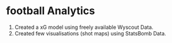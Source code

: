 # football Analytics

1. Created a xG model using freely available Wyscout Data.
2. Created few visualisations (shot maps) using StatsBomb Data.

